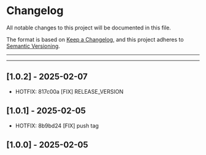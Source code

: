 # Changelog
All notable changes to this project will be documented in this file.

The format is based on [Keep a Changelog](https://keepachangelog.com/en/1.0.0/),
and this project adheres to [Semantic Versioning](https://semver.org/spec/v2.0.0.html).

---
---

## [1.0.2] - 2025-02-07
- HOTFIX: 817c00a [FIX] RELEASE_VERSION

## [1.0.1] - 2025-02-05
- HOTFIX: 8b9bd24 [FIX] push tag

## [1.0.0] - 2025-02-05
